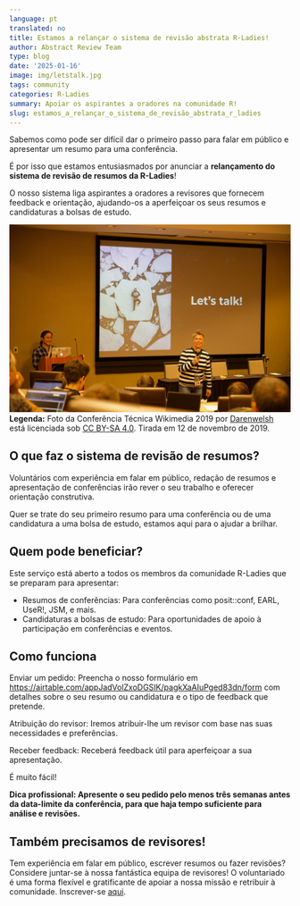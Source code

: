 ```yaml
---
language: pt
translated: no
title: Estamos a relançar o sistema de revisão abstrata R-Ladies!
author: Abstract Review Team
type: blog
date: '2025-01-16'
image: img/letstalk.jpg
tags: community
categories: R-Ladies
summary: Apoiar os aspirantes a oradores na comunidade R!
slug: estamos_a_relançar_o_sistema_de_revisão_abstrata_r_ladies
---
```


Sabemos como pode ser difícil dar o primeiro passo para falar em público e apresentar um resumo para uma conferência.

É por isso que estamos entusiasmados por anunciar a **relançamento do sistema de revisão de resumos da R-Ladies**!

O nosso sistema liga aspirantes a oradores a revisores que fornecem feedback e orientação, ajudando-os a aperfeiçoar os seus resumos e candidaturas a bolsas de estudo.

![Pessoa de pé com microfone em frente a um ecrã que mostra as palavras "let's talk" (vamos falar)](img/letstalk.jpg)
**Legenda:** Foto da Conferência Técnica Wikimedia 2019 por [Darenwelsh](#) está licenciada sob [CC BY-SA 4.0](https://creativecommons.org/licenses/by-sa/4.0/). Tirada em 12 de novembro de 2019.

## O que faz o sistema de revisão de resumos?

Voluntários com experiência em falar em público, redação de resumos e apresentação de conferências irão rever o seu trabalho e oferecer orientação construtiva.

Quer se trate do seu primeiro resumo para uma conferência ou de uma candidatura a uma bolsa de estudo, estamos aqui para o ajudar a brilhar.

## Quem pode beneficiar?

Este serviço está aberto a todos os membros da comunidade R-Ladies que se preparam para apresentar:

- Resumos de conferências: Para conferências como posit::conf, EARL, UseR!, JSM, e mais.
- Candidaturas a bolsas de estudo: Para oportunidades de apoio à participação em conferências e eventos.

## Como funciona

Enviar um pedido: Preencha o nosso formulário em <https://airtable.com/appJadVolZxoDGSIK/pagkXaAIuPged83dn/form> com detalhes sobre o seu resumo ou candidatura e o tipo de feedback que pretende.

Atribuição do revisor: Iremos atribuir-lhe um revisor com base nas suas necessidades e preferências.

Receber feedback: Receberá feedback útil para aperfeiçoar a sua apresentação.

É muito fácil!

**Dica profissional: Apresente o seu pedido pelo menos três semanas antes da data-limite da conferência, para que haja tempo suficiente para análise e revisões.**

## Também precisamos de revisores!

Tem experiência em falar em público, escrever resumos ou fazer revisões?
Considere juntar-se à nossa fantástica equipa de revisores!
O voluntariado é uma forma flexível e gratificante de apoiar a nossa missão e retribuir à comunidade.
Inscrever-se [aqui](https://airtable.com/appJadVolZxoDGSIK/pag4bpfeGIATQFefk/form).


